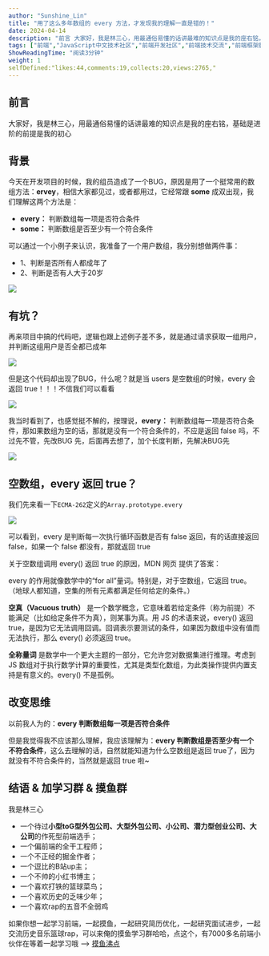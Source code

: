 ```yaml
---
author: "Sunshine_Lin"
title: "用了这么多年数组的 every 方法，才发现我的理解一直是错的！"
date: 2024-04-14
description: "前言 大家好，我是林三心，用最通俗易懂的话讲最难的知识点是我的座右铭，基础是进阶的前提是我的初心 背景 今天在开发项目的时候，我的组员造成了一个BUG，原因是用了一个挺常用的数组方法：ervey，相信"
tags: ["前端","JavaScript中文技术社区","前端开发社区","前端技术交流","前端框架教程","JavaScript 学习资源","CSS 技巧与最佳实践","HTML5 最新动态","前端工程师职业发展","开源前端项目","前端技术趋势"]
ShowReadingTime: "阅读3分钟"
weight: 1
selfDefined:"likes:44,comments:19,collects:20,views:2765,"
---
```

前言
--

大家好，我是林三心，用最通俗易懂的话讲最难的知识点是我的座右铭，基础是进阶的前提是我的初心

背景
--

今天在开发项目的时候，我的组员造成了一个BUG，原因是用了一个挺常用的数组方法：**ervey**，相信大家都见过，或者都用过，它经常跟 **some** 成双出现，我们理解这两个方法是：

*   **every：** 判断数组每一项是否符合条件
*   **some：** 判断数组是否至少有一个符合条件

可以通过一个小例子来认识，我准备了一个用户数组，我分别想做两件事：

*   1、判断是否所有人都成年了
*   2、判断是否有人大于20岁

![](/images/jueJin/4c49a2c92f30465.png)

有坑？
---

再来项目中搞的代码吧，逻辑也跟上述例子差不多，就是通过请求获取一组用户，并判断这组用户是否全都已成年

![](/images/jueJin/fb0085aa82764f9.png)

但是这个代码却出现了BUG，什么呢？就是当 users 是空数组的时候，every 会返回 true！！！不信我们可以看看

![](/images/jueJin/e5d1b6bf544e423.png)

我当时看到了，也感觉挺不解的，按理说，**every：** 判断数组每一项是否符合条件，那如果数组为空的话，那就是没有一个符合条件的，不应是返回 false 吗，不过先不管，先改BUG 先，后面再去想了，加个长度判断，先解决BUG先

![](/images/jueJin/d5400e193f7542d.png)

空数组，every 返回 true？
------------------

我们先来看一下`ECMA-262`定义的`Array.prototype.every`

![](/images/jueJin/9dbd989cbaa2402.png)

可以看到，every 是判断每一次执行循环函数是否有 false 返回，有的话直接返回 false，如果一个 false 都没有，那就返回 true

关于空数组调用 every() 返回 true 的原因，MDN 网页 提供了答案：

every 的作用就像数学中的“for all”量词。特别是，对于空数组，它返回 true。（地球人都知道，空集的所有元素都满足任何给定的条件。）

**空真（Vacuous truth）** 是一个数学概念，它意味着若给定条件（称为前提）不能满足（比如给定条件不为真），则某事为真。用 JS 的术语来说，every() 返回 true，是因为它无法调用回调。回调表示要测试的条件，如果因为数组中没有值而无法执行，那么 every() 必须返回 true。

**全称量词** 是数学中一个更大主题的一部分，它允许您对数据集进行推理。考虑到 JS 数组对于执行数学计算的重要性，尤其是类型化数组，为此类操作提供内置支持是有意义的。every() 不是孤例。

改变思维
----

以前我人为的：**every 判断数组每一项是否符合条件**

但是我觉得我不应该那么理解，我应该理解为：**every 判断数组是否至少有一个不符合条件**，这么去理解的话，自然就能知道为什么空数组是返回 true了，因为就没有不符合条件的，当然就是返回 true 啦~

结语 & 加学习群 & 摸鱼群
---------------

我是林三心

*   一个待过**小型toG型外包公司、大型外包公司、小公司、潜力型创业公司、大公司**的作死型前端选手；
*   一个偏前端的全干工程师；
*   一个不正经的掘金作者；
*   一个逗比的B站up主；
*   一个不帅的小红书博主；
*   一个喜欢打铁的篮球菜鸟；
*   一个喜欢历史的乏味少年；
*   一个喜欢rap的五音不全弱鸡

如果你想一起学习前端，一起摸鱼，一起研究简历优化，一起研究面试进步，一起交流历史音乐篮球rap，可以来俺的摸鱼学习群哈哈，点这个，有7000多名前端小伙伴在等着一起学习哦 --> [摸鱼沸点](https://juejin.cn/pin/7035153948126216206 "https://juejin.cn/pin/7035153948126216206")